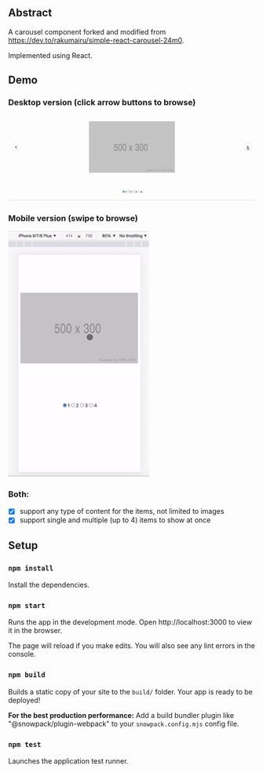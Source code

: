 ## Abstract

A carousel component forked and modified from https://dev.to/rakumairu/simple-react-carousel-24m0.

Implemented using React.

## Demo
### Desktop version (click arrow buttons to browse)
<img src="https://github.com/marukosy124/carousel/blob/main/carousel_demo_desktop.gif">

### Mobile version (swipe to browse)
<img src="https://github.com/marukosy124/carousel/blob/main/carousel_demo_mobile.gif" height="500">

### Both: 
- [x] support any type of content for the items, not limited to images
- [x] support single and multiple (up to 4) items to show at once

## Setup

### `npm install`
Install the dependencies.

### `npm start`
Runs the app in the development mode.
Open http://localhost:3000 to view it in the browser.

The page will reload if you make edits.
You will also see any lint errors in the console.

### `npm build`
Builds a static copy of your site to the `build/` folder.
Your app is ready to be deployed!

**For the best production performance:** Add a build bundler plugin like "@snowpack/plugin-webpack" to your `snowpack.config.mjs` config file.

### `npm test`
Launches the application test runner.

